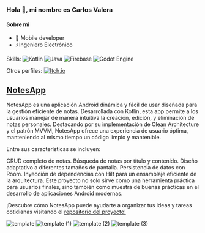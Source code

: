### Hola 👋, mi nombre es Carlos Valera

#### Sobre mi
- 📲 Mobile developer
- ⚡Ingeniero Electrónico

Skills: ![Kotlin](https://img.shields.io/badge/kotlin-%237F52FF.svg?style=for-the-badge&logo=kotlin&logoColor=white) ![Java](https://img.shields.io/badge/java-%23ED8B00.svg?style=for-the-badge&logo=openjdk&logoColor=white) ![Firebase](https://img.shields.io/badge/firebase-%23039BE5.svg?style=for-the-badge&logo=firebase) ![Godot Engine](https://img.shields.io/badge/GODOT-%23FFFFFF.svg?style=for-the-badge&logo=godot-engine)

Otros perfiles: 
<a href="https://itch.io/profile/cvalera" target="_blank">
    <img src="https://img.shields.io/badge/Itch-%23FF0B34.svg?style=for-the-badge&logo=Itch.io&logoColor=white" alt="Itch.io">
</a>

## [NotesApp](https://github.com/cvalera18/NotesApp)
NotesApp es una aplicación Android dinámica y fácil de usar diseñada para la gestión eficiente de notas. Desarrollada con Kotlin, esta app permite a los usuarios manejar de manera intuitiva la creación, edición, y eliminación de notas personales. Destacando por su implementación de Clean Architecture y el patrón MVVM, NotesApp ofrece una experiencia de usuario óptima, manteniendo al mismo tiempo un código limpio y mantenible.

Entre sus características se incluyen:

CRUD completo de notas.
Búsqueda de notas por título y contenido.
Diseño adaptativo a diferentes tamaños de pantalla.
Persistencia de datos con Room.
Inyección de dependencias con Hilt para un ensamblaje eficiente de la arquitectura.
Este proyecto no solo sirve como una herramienta práctica para usuarios finales, sino también como muestra de buenas prácticas en el desarrollo de aplicaciones Android modernas.

¡Descubre cómo NotesApp puede ayudarte a organizar tus ideas y tareas cotidianas visitando el [repositorio del proyecto!](https://github.com/cvalera18/NotesApp)

![template](https://github.com/cvalera18/cvalera18/assets/57680708/ff9c98ae-e51c-4151-8e02-aacc010134d9) ![template (1)](https://github.com/cvalera18/cvalera18/assets/57680708/ac3b922f-8e61-49ab-8112-6af99b1211c9) ![template (2)](https://github.com/cvalera18/cvalera18/assets/57680708/f17bdce4-3dfe-4f89-a1c7-924b6d3f5199) ![template (3)](https://github.com/cvalera18/cvalera18/assets/57680708/29d5c322-db4f-466a-9622-9291994198f2)


<!-- ## [GameList](https://github.com/cvalera18/GameList?tab=readme-ov-file#gamelist)
GameList es una app en desarrollo en la cual practico e intento mejorarla poco a poco también para usarla como portafolio. 🚧

La aplicación [GameList](https://github.com/cvalera18/GameList?tab=readme-ov-file#gamelist) te permite gestionar y organizar tus videojuegos favoritos de manera eficiente. Con GameList, puedes explorar una amplia variedad de videojuegos y mantener un registro detallado de tus preferencias y progreso en cada uno. Con características como la clasificación por estado (jugando, completado, abandonado, sin clasificar, pendiente) y la posibilidad de marcar tus juegos favoritos, GameList es la herramienta perfecta para cualquier entusiasta de los videojuegos. 🎮

![Screenshot (12)](https://github.com/cvalera18/cvalera18/assets/57680708/8d95f6e6-a7f0-4861-8729-8eeb7dd9a9d0) -->

